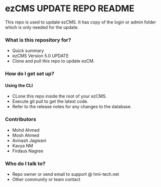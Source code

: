 # ezCMS UPDATE REPO README #

This repo is used to update ezCMS. It has copy of the login or admin folder which is only needed for the update.

### What is this repository for? ###

* Quick summary
* ezCMS Version 5.0 UPDATE 
* Clone and pull this repo to update ezCM.

### How do I get set up? ###

#### Using the CLI ####

* CLone this repo inside the root of your ezCMS.
* Execute git pull to get the latest code.
* Refer to the release notes for any changes to the database.

### Contributors ###

* Mohd Ahmed
* Mosh Ahmed
* Avinash Jagwani
* Kavya NM
* Firdaus Nagree

### Who do I talk to? ###

* Repo owner or send email to support @ hmi-tech.net
* Other community or team contact
